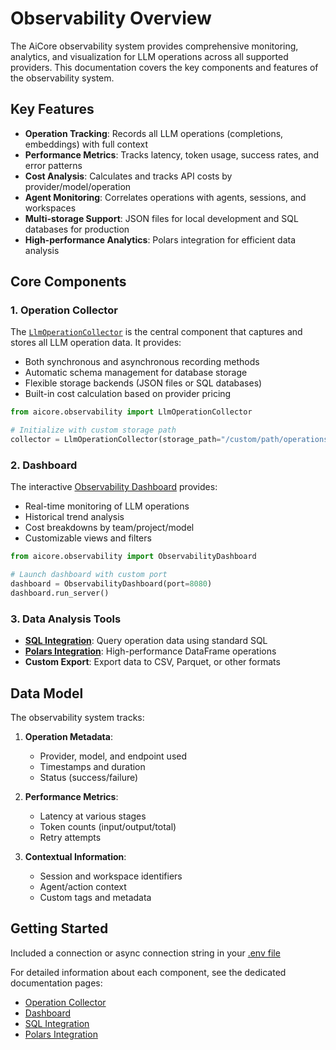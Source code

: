 
# Observability Overview

The AiCore observability system provides comprehensive monitoring, analytics, and visualization for LLM operations across all supported providers. This documentation covers the key components and features of the observability system.

## Key Features

- **Operation Tracking**: Records all LLM operations (completions, embeddings) with full context
- **Performance Metrics**: Tracks latency, token usage, success rates, and error patterns
- **Cost Analysis**: Calculates and tracks API costs by provider/model/operation
- **Agent Monitoring**: Correlates operations with agents, sessions, and workspaces
- **Multi-storage Support**: JSON files for local development and SQL databases for production
- **High-performance Analytics**: Polars integration for efficient data analysis

## Core Components

### 1. Operation Collector

The [`LlmOperationCollector`](./collector.md) is the central component that captures and stores all LLM operation data. It provides:

- Both synchronous and asynchronous recording methods
- Automatic schema management for database storage
- Flexible storage backends (JSON files or SQL databases)
- Built-in cost calculation based on provider pricing

```python
from aicore.observability import LlmOperationCollector

# Initialize with custom storage path
collector = LlmOperationCollector(storage_path="/custom/path/operations.json")
```

### 2. Dashboard

The interactive [Observability Dashboard](./dashboard.md) provides:

- Real-time monitoring of LLM operations
- Historical trend analysis
- Cost breakdowns by team/project/model
- Customizable views and filters

```python
from aicore.observability import ObservabilityDashboard

# Launch dashboard with custom port
dashboard = ObservabilityDashboard(port=8080)
dashboard.run_server()
```

### 3. Data Analysis Tools

- **[SQL Integration](./sql.md)**: Query operation data using standard SQL
- **[Polars Integration](./polars.md)**: High-performance DataFrame operations
- **Custom Export**: Export data to CSV, Parquet, or other formats

## Data Model

The observability system tracks:

1. **Operation Metadata**:
   - Provider, model, and endpoint used
   - Timestamps and duration
   - Status (success/failure)

2. **Performance Metrics**:
   - Latency at various stages
   - Token counts (input/output/total)
   - Retry attempts

3. **Contextual Information**:
   - Session and workspace identifiers
   - Agent/action context
   - Custom tags and metadata

## Getting Started
Included a connection or async connection string in your [.env file](./env-example.md)

For detailed information about each component, see the dedicated documentation pages:

- [Operation Collector](./collector.md)
- [Dashboard](./dashboard.md)
- [SQL Integration](./sql.md)
- [Polars Integration](./polars.md)